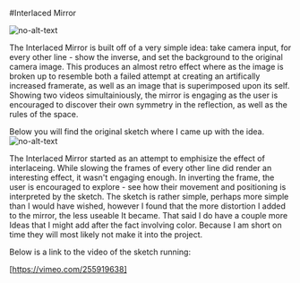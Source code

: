#Interlaced Mirror

![no-alt-text](https://i.imgur.com/bKlEz2r.png "Wide-angle")

The Interlaced Mirror is built off of a very simple idea: take camera input, for every other line - show the inverse, and set the background to the original camera image. This produces an almost retro effect where as the image is broken up to resemble both a failed attempt at creating an artifically increased framerate, as well as an image that is superimposed upon its self. Showing two videos simultainiously, the mirror is engaging as the user is encouraged to discover their own symmetry in the reflection, as well as the rules of the space.  

Below you will find the original sketch where I came up with the idea.
![no-alt-text](https://i.imgur.com/LJw8KlR.png)

The Interlaced Mirror started as an attempt to emphisize the effect of interlaceing. While slowing the frames of every other line did render an interesting effect, it wasn't engaging enough. In inverting the frame, the user is encouraged to explore - see how their movement and positioning is interpreted by the sketch. The sketch is rather simple, perhaps more simple than I would have wished, however I found that the more distortion I added to the mirror, the less useable It became. That said I do have a couple more Ideas that I might add after the fact involving color. Because I am short on time they will most likely not make it into the project.

Below is a link to the video of the sketch running:

[https://vimeo.com/255919638]
